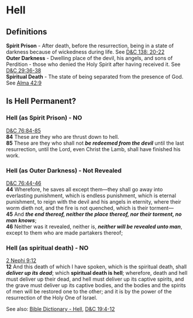 # Hell

## Definitions
**Spirit Prison** - After death, before the resurrection, being in a state of darkness because of wickedness during life.  See [D&C 138: 20-22](https://www.lds.org/scriptures/dc-testament/dc/138.20-22)  
**Outer Darkness** - Dwelling place of the devil, his angels, and sons of Perdition - those who denied the Holy Spirit after having received it.  See [D&C 29:36-38](https://www.lds.org/scriptures/dc-testament/dc/29.36-38)  
**Spiritual Death**  - The state of being separated from the presence of God.  See [Alma 42:9](https://www.lds.org/scriptures/bofm/alma/42.9?lang=eng#8)

## Is Hell Permanent?

### Hell (as Spirit Prison) - NO
[D&C 76:84-85](https://www.lds.org/scriptures/dc-testament/dc/76.84-85?lang=eng#p83)  
**84** These are they who are thrust down to hell.  
**85** These are they who shall not ***be redeemed from the devil*** until the last resurrection, until the Lord, even Christ the Lamb, shall have finished his work.

### Hell (as Outer Darkness) - Not Revealed  
[D&C 76:44-46](https://www.lds.org/scriptures/dc-testament/dc/76.44-46?lang=eng#p43)  
**44** Wherefore, he saves all except them—they shall go away into everlasting punishment, which is endless punishment, which is eternal punishment, to reign with the devil and his angels in eternity, where their worm dieth not, and the fire is not quenched, which is their torment—  
**45** And ***the end thereof, neither the place thereof, nor their torment, no man knows***;  
**46** Neither was it revealed, neither is, ***neither will be revealed unto man***, except to them who are made partakers thereof;  

### Hell (as spiritual death) - NO
[2 Nephi 9:12](https://www.lds.org/scriptures/bofm/2-ne/9.12?lang=eng#11)  
**12** And this death of which I have spoken, which is the spiritual death, shall ***deliver up its dead***; which **spiritual death is hell**; wherefore, death and hell must deliver up their dead, and hell must deliver up its captive spirits, and the grave must deliver up its captive bodies, and the bodies and the spirits of men will be restored one to the other; and it is by the power of the resurrection of the Holy One of Israel.  

See also: [Bible Dictionary - Hell](https://www.lds.org/scriptures/bd/hell?lang=eng), [D&C 19:4-12](https://www.lds.org/scriptures/dc-testament/dc/19.4-12?lang=eng#p3)
